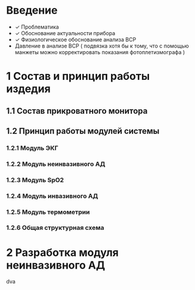 # Введение
- ✓ Проблематика
- ✓ Обоснование актуальности прибора
- ✓ Физиологическое обоснование анализа ВСР
- Давление в анализе ВСР ( подвязка хотя бы к тому, что с помощью манжеты можно корректировать показания фотоплетизмографа )
# 1 Состав и принцип работы издедия
## 1.1  Состав прикроватного монитора
## 1.2 Принцип работы модулей системы
### 1.2.1 Модуль ЭКГ
### 1.2.2 Модуль неинвазивного АД
### 1.2.3 Модуль SpO2
### 1.2.4 Модуль инвазивного АД
### 1.2.5 Модуль термометрии
### 1.2.6 Общая структурная схема
# 2 Разработка модуля неинвазивного АД


dva
